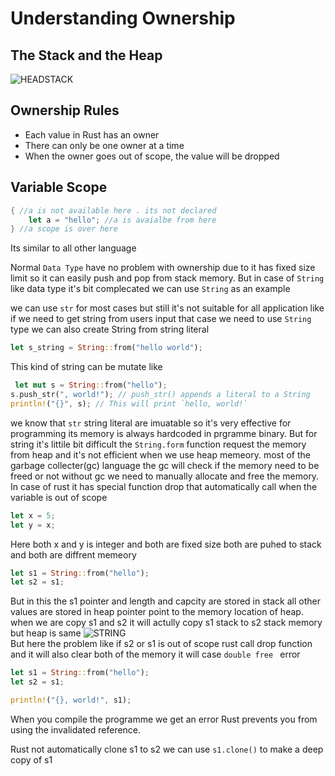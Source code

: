 # Understanding Ownership
## The Stack and the Heap
![HEADSTACK](https://os.phil-opp.com/heap-allocation/call-stack.svg)  

## Ownership Rules
- Each value in Rust has an owner
- There can only be one owner at a time
- When the owner goes out of scope, the value will be dropped
## Variable Scope
```rust
{ //a is not available here . its not declared
    let a = "hello"; //a is avaialbe from here 
} //a scope is over here 
```
Its similar to all other language

Normal  `Data Type` have no problem with ownership  due to it has fixed size limit so it can easily push and pop from stack memory. But in case of `String` like data type it's bit complecated we can use `String` as an example

we can use `str` for most cases but still it's not suitable for all application like if we need to get string from users input that case we need to use `String` type we can also create String from string literal
```rust
let s_string = String::from("hello world");
```
This kind of string can be mutate like
```rust
 let mut s = String::from("hello");
s.push_str(", world!"); // push_str() appends a literal to a String
println!("{}", s); // This will print `hello, world!`
```
we know that `str` string literal are imuatable so it's very effective for programming its memory is always hardcoded in prgramme binary. But for string it's littile bit difficult the `String.form` function request the memory from heap and it's not efficient when we use heap memeory. most of the garbage collecter(gc) language the gc will check if the memory need to be freed or not without gc we need to manually allocate and free the memory. In  case of rust it has special function drop that automatically call when the variable  is out of scope

```rust
let x = 5;
let y = x;
```
Here both x and y is integer and both are fixed size both are puhed to stack and both are diffrent memeory

```rust
let s1 = String::from("hello");
let s2 = s1;
```
But in this the s1 pointer and length and capcity are stored in stack all other values are stored in heap pointer point to the memory location of heap. when we are copy s1 and s2 it will actully copy s1 stack to s2 stack memory but heap is same 
![STRING](https://doc.rust-lang.org/book/img/trpl04-02.svg)  
But here the problem like if s2 or s1 is out of scope rust call drop function and it will also clear both of the memory it will case `double free ` error 
```rust
let s1 = String::from("hello");
let s2 = s1;

println!("{}, world!", s1);
```
When you compile the programme we get an error Rust prevents you from using the invalidated reference.

Rust not automatically clone s1 to s2 we can use `s1.clone()` to make a deep copy of s1
